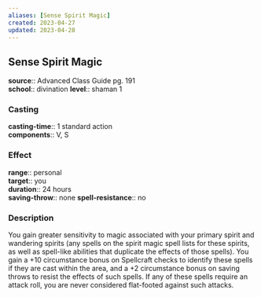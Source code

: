 ```yaml
---
aliases: [Sense Spirit Magic]
created: 2023-04-27
updated: 2023-04-28
---
```


## Sense Spirit Magic

**source**:: Advanced Class Guide pg. 191  
**school**:: divination
**level**:: shaman 1

### Casting

**casting-time**:: 1 standard action  
**components**:: V, S

### Effect

**range**:: personal  
**target**:: you  
**duration**:: 24 hours  
**saving-throw**:: none
**spell-resistance**:: no

### Description

You gain greater sensitivity to magic associated with your primary spirit and wandering spirits (any spells on the spirit magic spell lists for these spirits, as well as spell-like abilities that duplicate the effects of those spells). You gain a +10 circumstance bonus on Spellcraft checks to identify these spells if they are cast within the area, and a +2 circumstance bonus on saving throws to resist the effects of such spells. If any of these spells require an attack roll, you are never considered flat-footed against such attacks.
